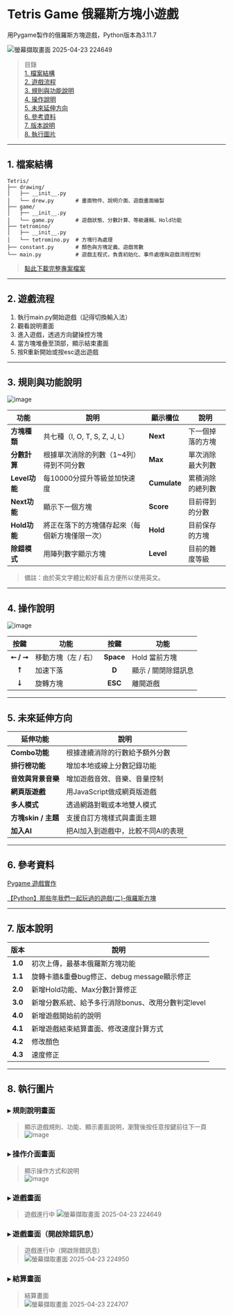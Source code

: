 # Tetris Game 俄羅斯方塊小遊戲

用Pygame製作的俄羅斯方塊遊戲，Python版本為3.11.7  

![螢幕擷取畫面 2025-04-23 224649](https://github.com/user-attachments/assets/ea5e0fee-959d-4b27-ab80-1218ba4859c3)

> 目錄  
> [1. 檔案結構](#1-檔案結構)  
> [2. 遊戲流程](#2-遊戲流程)  
> [3. 規則與功能說明](#3-規則與功能說明)  
> [4. 操作說明](#4-操作說明)  
> [5. 未來延伸方向](#5-未來延伸方向)  
> [6. 參考資料](#6-參考資料)  
> [7. 版本說明](#7-版本說明)  
> [8. 執行圖片](#8-執行圖片)  

---

## 1. 檔案結構

```
Tetris/
├── drawing/
│   ├── __init__.py   
│   └── drew.py       # 畫面物件、說明介面、遊戲畫面繪製
├── game/
│   ├── __init__.py
│   └── game.py       # 遊戲狀態、分數計算、等級邏輯、Hold功能
├── tetromino/
│   ├── __init__.py
│   └── tetromino.py  # 方塊行為處理
├── constant.py       # 顏色與方塊定義、遊戲常數
└── main.py           # 遊戲主程式，負責初始化、事件處理與遊戲流程控制

```
> [點此下載完整專案檔案](https://drive.google.com/drive/folders/1J-Jz3yHZWjVSbtoAY-YQXAhpER8JNgPL?usp=sharing)  

---

## 2. 遊戲流程

1. 執行main.py開始遊戲（記得切換輸入法）
2. 觀看說明畫面
3. 進入遊戲，透過方向鍵操控方塊
5. 當方塊堆疊至頂部，顯示結束畫面
6. 按R重新開始或按esc退出遊戲

---

## 3. 規則與功能說明

![image](https://github.com/user-attachments/assets/1e299d0b-80e3-48c6-8f1c-7755d8e03e4a)  

|功能|說明|顯示欄位|說明|
|-------|-----------------------------------------------|------|---------------|
|**方塊種類**|共七種（I, O, T, S, Z, J, L）               |**Next**|下一個掉落的方塊|
|**分數計算**|根據單次消除的列數（1~4列）得到不同分數       |**Max**|單次消除最大列數|
|**Level功能**|每10000分提升等級並加快速度                |**Cumulate**|累積消除的總列數|
|**Next功能**|顯示下一個方塊                             |**Score**|目前得到的分數|
|**Hold功能**|將正在落下的方塊儲存起來（每個新方塊僅限一次）|**Hold**|目前保存的方塊|
|**除錯模式**|用陣列數字顯示方塊                          |**Level**|目前的難度等級|
> 備註：由於英文字體比較好看且方便所以使用英文。

---

## 4. 操作說明

![image](https://github.com/user-attachments/assets/407a32c6-7bed-4bf5-afc8-d91a4f2affb2)

|按鍵|功能|按鍵|功能|
|:------:|------|:------:|------|
|**⭠ / ⭢**|移動方塊（左 / 右）|**Space**|Hold 當前方塊|
|**⭡**|加速下落                |**D**    |顯示 / 關閉除錯訊息|
|**⭣**|旋轉方塊                |**ESC**  |離開遊戲|

---

## 5. 未來延伸方向

|延伸功能|說明|
|----------|------|
|**Combo功能**      |根據連續消除的行數給予額外分數|
|**排行榜功能**     |增加本地或線上分數記錄功能|
|**音效與背景音樂**  |增加遊戲音效、音樂、音量控制|
|**網頁版遊戲**     |用JavaScript做成網頁版遊戲|
|**多人模式**       |透過網路對戰或本地雙人模式|
|**方塊skin / 主題**|支援自訂方塊樣式與畫面主題|
|**加入AI**         |把AI加入到遊戲中，比較不同AI的表現|

---

## 6. 參考資料

[Pygame 遊戲實作](https://hackmd.io/@Derek46518/HyZHsD0Qo#Pygame-%E9%81%8A%E6%88%B2%E5%AF%A6%E4%BD%9C)

[【Python】那些年我們一起玩過的遊戲(二)-俄羅斯方塊](https://uupgrade.medium.com/python-%E9%82%A3%E4%BA%9B%E5%B9%B4%E6%88%91%E5%80%91%E4%B8%80%E8%B5%B7%E7%8E%A9%E9%81%8E%E7%9A%84%E9%81%8A%E6%88%B2-%E4%BA%8C-%E4%BF%84%E7%BE%85%E6%96%AF%E6%96%B9%E5%A1%8A-2250e08b72a6)

---

## 7. 版本說明

|版本|說明|
|:----------:|------|
|**1.0**|初次上傳，最基本俄羅斯方塊功能|
|**1.1**|旋轉卡牆&重疊bug修正、debug message顯示修正|
|**2.0**|新增Hold功能、Max分數計算修正|
|**3.0**|新增分數系統、給予多行消除bonus、改用分數判定level|
|**4.0**|新增遊戲開始前的說明|
|**4.1**|新增遊戲結束結算畫面、修改速度計算方式|
|**4.2**|修改顏色|
|**4.3**|速度修正|

---

## 8. 執行圖片

### ▸ 規則說明畫面
> 顯示遊戲規則、功能、顯示畫面說明，瀏覽後按任意按鍵前往下一頁
![image](https://github.com/user-attachments/assets/1e299d0b-80e3-48c6-8f1c-7755d8e03e4a)  

### ▸ 操作介面畫面  
> 顯示操作方式和說明  
![image](https://github.com/user-attachments/assets/407a32c6-7bed-4bf5-afc8-d91a4f2affb2)

### ▸ 遊戲畫面  
> 遊戲進行中
![螢幕擷取畫面 2025-04-23 224649](https://github.com/user-attachments/assets/ea5e0fee-959d-4b27-ab80-1218ba4859c3)

### ▸ 遊戲畫面（開啟除錯訊息）  
> 遊戲進行中（開啟除錯訊息）  
![螢幕擷取畫面 2025-04-23 224950](https://github.com/user-attachments/assets/eb15dfea-23a1-4328-b942-bfecc8b6a46c)  

### ▸ 結算畫面  
> 結算畫面  
![螢幕擷取畫面 2025-04-23 224707](https://github.com/user-attachments/assets/600b587f-f5ce-4cb4-a4df-53ccfbe66747)  



  



